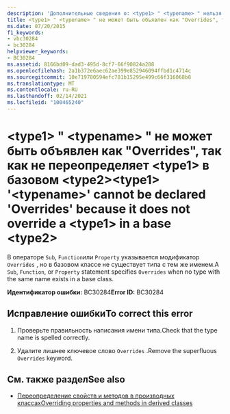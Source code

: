 ```yaml
---
description: 'Дополнительные сведения о: <type1> " <typename> " нельзя объявить как "Overrides", так как он не переопределяет <type1> в базовом <type2>'
title: <type1> " <typename> " не может быть объявлен как "Overrides", так как не переопределяет <type1> в базовом <type2>
ms.date: 07/20/2015
f1_keywords:
- vbc30284
- bc30284
helpviewer_keywords:
- BC30284
ms.assetid: 8166bd09-dad3-495d-8cf7-66f90824a288
ms.openlocfilehash: 2a1b372e6aec62ae399e852946094ffbd1c4714c
ms.sourcegitcommit: 10e719780594efc781b15295e499c66f316068b8
ms.translationtype: MT
ms.contentlocale: ru-RU
ms.lasthandoff: 02/14/2021
ms.locfileid: "100465240"
---
```

# <a name="type1-typename-cannot-be-declared-overrides-because-it-does-not-override-a-type1-in-a-base-type2"></a><span data-ttu-id="c1085-103">\<type1> " \<typename> " не может быть объявлен как "Overrides", так как не переопределяет \<type1> в базовом \<type2></span><span class="sxs-lookup"><span data-stu-id="c1085-103">\<type1> '\<typename>' cannot be declared 'Overrides' because it does not override a \<type1> in a base \<type2></span></span>

<span data-ttu-id="c1085-104">В операторе `Sub`, `Function`или `Property` указывается модификатор `Overrides` , но в базовом классе не существует типа с тем же именем.</span><span class="sxs-lookup"><span data-stu-id="c1085-104">A `Sub`, `Function`, or `Property` statement specifies `Overrides` when no type with the same name exists in a base class.</span></span>  
  
 <span data-ttu-id="c1085-105">**Идентификатор ошибки:** BC30284</span><span class="sxs-lookup"><span data-stu-id="c1085-105">**Error ID:** BC30284</span></span>  
  
## <a name="to-correct-this-error"></a><span data-ttu-id="c1085-106">Исправление ошибки</span><span class="sxs-lookup"><span data-stu-id="c1085-106">To correct this error</span></span>  
  
1. <span data-ttu-id="c1085-107">Проверьте правильность написания имени типа.</span><span class="sxs-lookup"><span data-stu-id="c1085-107">Check that the type name is spelled correctly.</span></span>  
  
2. <span data-ttu-id="c1085-108">Удалите лишнее ключевое слово `Overrides` .</span><span class="sxs-lookup"><span data-stu-id="c1085-108">Remove the superfluous `Overrides` keyword.</span></span>  
  
## <a name="see-also"></a><span data-ttu-id="c1085-109">См. также раздел</span><span class="sxs-lookup"><span data-stu-id="c1085-109">See also</span></span>

- [<span data-ttu-id="c1085-110">Переопределение свойств и методов в производных классах</span><span class="sxs-lookup"><span data-stu-id="c1085-110">Overriding properties and methods in derived classes</span></span>](../programming-guide/language-features/objects-and-classes/inheritance-basics.md#overriding-properties-and-methods-in-derived-classes)
